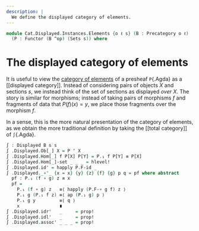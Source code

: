 ```yaml
---
description: |
  We define the displayed category of elements.
---
```

<!--
```agda
open import Cat.Displayed.Base
open import Cat.Prelude
```
-->

```agda
module Cat.Displayed.Instances.Elements {o ℓ s} (B : Precategory o ℓ)
  (P : Functor (B ^op) (Sets s)) where
```

<!--
```agda
open Precategory B
open Functor

private
  module P = Functor P
```
-->

# The displayed category of elements

It is useful to view the [category of elements] of a presheaf
`P`{.Agda} as a [[displayed category]]. Instead of considering pairs of
objects $X$ and sections $s$, we instead think of the set of sections as
displayed _over_ $X$. The story is similar for morphisms; instead of
taking pairs of morphisms $f$ and fragments of data that $P(f)(x) = y$,
we place those fragments over the morphism $f$.

[category of elements]: Cat.Instances.Elements.html

In a sense, this is the more natural presentation of the category of
elements, as we obtain the more traditional definition by taking the
[[total category]] of `∫`{.Agda}.

```agda
∫ : Displayed B s s
∫ .Displayed.Ob[_] X = P ʻ X
∫ .Displayed.Hom[_] f P[X] P[Y] = P.₁ f P[Y] ≡ P[X]
∫ .Displayed.Hom[_]-set _ _ _ = hlevel!
∫ .Displayed.id' = happly P.F-id _
∫ .Displayed._∘'_ {x = x} {y} {z} {f} {g} p q = pf where abstract
  pf : P.₁ (f ∘ g) z ≡ x
  pf =
    P.₁ (f ∘ g) z   ≡⟨ happly (P.F-∘ g f) z ⟩
    P.₁ g (P.₁ f z) ≡⟨ ap (P.₁ g) p ⟩
    P.₁ g y         ≡⟨ q ⟩
    x               ∎
∫ .Displayed.idr'   _     = prop!
∫ .Displayed.idl'   _     = prop!
∫ .Displayed.assoc' _ _ _ = prop!
```
